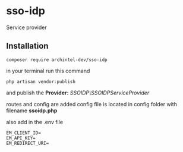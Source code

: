 # sso-idp
Service provider


## Installation
```
composer require archintel-dev/sso-idp
```

in your terminal run this command

```
php artisan vendor:publish
```
and publish the **Provider:** _SSOIDP\SSOIDPServiceProvider_

routes and config are added 
config file is located in config folder with filename **ssoidp.php**


also add in the .env file

```
EM_CLIENT_ID=
EM_API_KEY=
EM_REDIRECT_URI=
```

